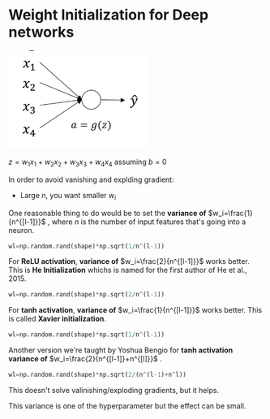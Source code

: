 # Weight Initialization for Deep networks

![](images/035-weight-initialization-for-deep-networks-00d23555.png)

$z=w_1x_1+w_2x_2+w_3x_3+w_4x_4$ assuming $b=0$

In order to avoid vanishing and explding gradient:
* Large $n$, you want smaller $w_i$

One reasonable thing to do would be to set the **variance of** $w_i=\frac{1}{n^{[l-1]}}$ , where $n$ is the number of input features that's going into a neuron.

```Python
wl=np.random.rand(shape)*np.sqrt(1/n^(l-1))
```

For **ReLU activation**,  **variance of** $w_i=\frac{2}{n^{[l-1]}}$ works better.
This is **He Initialization** whichs is named for the first author of He et al., 2015.
```Python
wl=np.random.rand(shape)*np.sqrt(2/n^(l-1))
```

For **tanh activation**,  **variance of** $w_i=\frac{1}{n^{[l-1]}}$ works better.
This is called **Xavier initialization**.
```Python
wl=np.random.rand(shape)*np.sqrt(1/n^(l-1))
```

Another version we're taught by Yoshua Bengio for **tanh activation**
 **variance of** $w_i=\frac{2}{n^{[l-1]}+n^{[l]}}$ .
```Python
wl=np.random.rand(shape)*np.sqrt(2/(n^(l-1)+n^l))
```

This doesn't solve valinishing/exploding gradients, but it helps.


This variance is one of the hyperparameter but the effect can be small.
